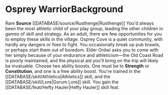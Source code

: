 ﻿---
ability:
- Strength
- Constitution
ability_boost:
- Strength
- Constitution
feat: '[[DATABASE/feat/Hefty Hauler|Hefty Hauler]]'
id: '405'
name: Osprey Warrior
rarity: Rare
skill:
- '[[DATABASE/skill/Athletics|Athletics]]'
- Gorum [[DATABASE/skill/Lore|Lore]]
source: '[[DATABASE/source/Rusthenge|Rusthenge]]'
subcategory: general
trait:
- '[[DATABASE/trait/Rare|Rare]]'
type: Background

---
# Osprey Warrior<span class="item-type">Background</span>

<span class="trait-rare item-trait">Rare</span>
**Source** [[DATABASE/source/Rusthenge|Rusthenge]]
You'd always been the most athletic child of your play group, leading the other children in games of skill and strategy. As an adult, there are few opportunities for you to employ these skills in the village. Osprey Cove is a quiet community, with hardly any dangers or foes to fight. You occasionally break up pub brawls, or perhaps start them out of boredom. Elder Ordwi asks you to come with her simply because of your endurance and athleticism—the Old Coast Road is poorly maintained, and the physical aid you'll bring on the trip will likely be invaluable.
Choose two ability boosts. One must be to **Strength** or **Constitution**, and one is a free ability boost.
You're trained in the [[DATABASE/skill/Athletics|Athletics]] skill, and the [[DATABASE/skill/Lore|Gorum Lore]] skill. You gain the [[DATABASE/feat/Hefty Hauler|Hefty Hauler]] skill feat.
